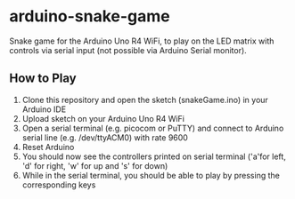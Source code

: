 # arduino-snake-game
Snake game for the Arduino Uno R4 WiFi, to play on the LED matrix with controls via serial input (not possible via Arduino Serial monitor).

## How to Play
1. Clone this repository and open the sketch (snakeGame.ino) in your Arduino IDE
2. Upload sketch on your Arduino Uno R4 WiFi
3. Open a serial terminal (e.g. picocom or PuTTY) and connect to Arduino serial line (e.g. /dev/ttyACM0) with rate 9600
4. Reset Arduino
5. You should now see the controllers printed on serial terminal ('a'for left, 'd' for right, 'w' for up and 's' for down)
6. While in the serial terminal, you should be able to play by pressing the corresponding keys
